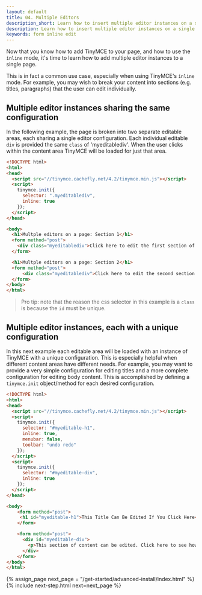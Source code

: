 ```yaml
---
layout: default
title: 04. Multiple Editors
description_short: Learn how to insert multiple editor instances on a single page.
description: Learn how to insert multiple editor instances on a single page.
keywords: form inline edit
---
```


Now that you know how to add TinyMCE to your page, and how to use the `inline` mode, it's time to learn how to add multiple editor instances to a single page.

This is in fact a common use case, especially when using TinyMCE's `inline` mode. For example, you may wish to break your content into sections (e.g. titles, paragraphs) that the user can edit individually.

## Multiple editor instances sharing the same configuration

In the following example, the page is broken into two separate editable areas, each sharing a single editor configuration. Each individual editable `div` is provided the same `class` of 'myeditablediv'. When the user clicks within the content area TinyMCE will be loaded for just that area.

```html
<!DOCTYPE html>
<html>
<head>
  <script src="//tinymce.cachefly.net/4.2/tinymce.min.js"></script>
  <script>
    tinymce.init({
      selector: ".myeditablediv",
      inline: true
    });
  </script>
</head>

<body>
  <h1>Multple editors on a page: Section 1</h1>
  <form method="post">
    <div class="myeditablediv">Click here to edit the first section of content!</div>
  </form>

  <h1>Multple editors on a page: Section 2</h1>
  <form method="post">
      <div class="myeditablediv">Click here to edit the second section of content!</div>
  </form>
</body>
</html>
```
> Pro tip: note that the reason the css selector in this example is a `class` is because the `id` must be unique.

## Multiple editor instances, each with a unique configuration

In this next example each editable area will be loaded with an instance of TinyMCE with a unique configuration. This is especially helpful when different content areas have different needs. For example, you may want to provide a very simple configuration for editing titles and a more complete configuration for editing body content. This is accomplished by defining a `tinymce.init` object/method for each desired configuration.  

```html
<!DOCTYPE html>
<html>
<head>
  <script src="//tinymce.cachefly.net/4.2/tinymce.min.js"></script>
  <script>
    tinymce.init({
      selector: "#myeditable-h1",
      inline: true,
      menubar: false,
      toolbar: "undo redo"
    });
  </script>
  <script>
    tinymce.init({
      selector: "#myeditable-div",
      inline: true
    });
  </script>
</head>

<body>
    <form method="post">
     <h1 id="myeditable-h1">This Title Can Be Edited If You Click Here</h1>
    </form>

    <form method="post">
      <div id="myeditable-div">
        <p>This section of content can be edited. Click here to see how.</p>
      </div>
    </form>
</body>
</html>
```

{% assign_page next_page = "/get-started/advanced-install/index.html" %}
{% include next-step.html next=next_page %}
